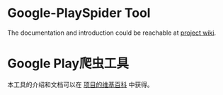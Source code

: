 # Google-PlaySpider Tool
The documentation and introduction could be reachable at [project wiki](https://github.com/csytang/googleplayspider/wiki).


# Google Play爬虫工具
本工具的介绍和文档可以在 [项目的维基百科](https://github.com/csytang/googleplayspider/wiki) 中获得。
